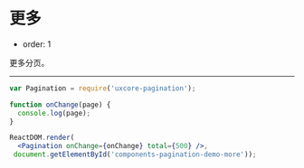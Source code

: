 # 更多

- order: 1

更多分页。

---

````jsx
var Pagination = require('uxcore-pagination');

function onChange(page) {
  console.log(page);
}

ReactDOM.render(
  <Pagination onChange={onChange} total={500} />,
 document.getElementById('components-pagination-demo-more'));
````

